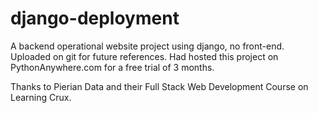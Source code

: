 # django-deployment

A backend operational website project using django, no front-end. Uploaded on git for future references. Had hosted this project on PythonAnywhere.com for a free trial of 3 months.

Thanks to Pierian Data and their Full Stack Web Development Course on Learning Crux.
